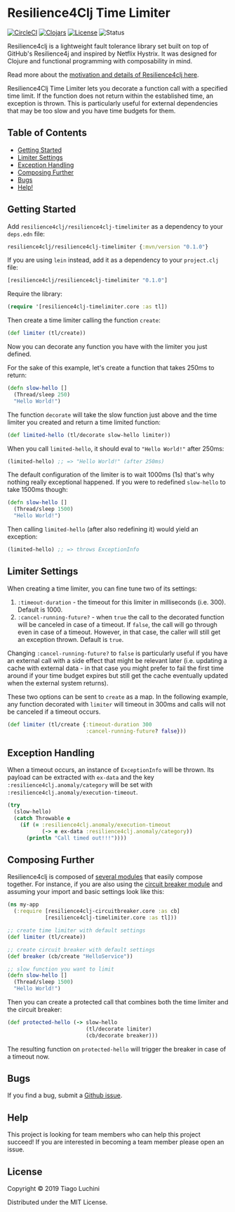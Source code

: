 [about]: https://github.com/luchiniatwork/resilience4clj-circuitbreaker/blob/master/docs/ABOUT.md
[breaker]: https://github.com/luchiniatwork/resilience4clj-circuitbreaker/
[circleci-badge]: https://circleci.com/gh/luchiniatwork/resilience4clj-timelimiter.svg?style=shield&circle-token=416058ed576b28e43f7ac5e0e055cf483cc0f9e0
[circleci]: https://circleci.com/gh/luchiniatwork/resilience4clj-timelimiter
[clojars-badge]: https://img.shields.io/clojars/v/resilience4clj/resilience4clj-timelimiter.svg
[clojars]: http://clojars.org/resilience4clj/resilience4clj-timelimiter
[github-issues]: https://github.com/luchiniatwork/resilience4clj-timelimiter/issues
[license-badge]: https://img.shields.io/badge/license-MIT-blue.svg
[license]: ./LICENSE
[status-badge]: https://img.shields.io/badge/project%20status-alpha-brightgreen.svg

# Resilience4Clj Time Limiter

[![CircleCI][circleci-badge]][circleci]
[![Clojars][clojars-badge]][clojars]
[![License][license-badge]][license]
![Status][status-badge]

Resilience4clj is a lightweight fault tolerance library set built on
top of GitHub's Resilience4j and inspired by Netflix Hystrix. It was
designed for Clojure and functional programming with composability in
mind.

Read more about the [motivation and details of Resilience4clj
here][about].

Resilience4Clj Time Limiter lets you decorate a function call with a
specified time limit. If the function does not return within the
established time, an exception is thrown. This is particularly useful
for external dependencies that may be too slow and you have time
budgets for them.

## Table of Contents

* [Getting Started](#getting-started)
* [Limiter Settings](#limiter-settings)
* [Exception Handling](#exception-handling)
* [Composing Further](#composing-further)
* [Bugs](#bugs)
* [Help!](#help)

## Getting Started

Add `resilience4clj/resilience4clj-timelimiter` as a dependency to
your `deps.edn` file:

``` clojure
resilience4clj/resilience4clj-timelimiter {:mvn/version "0.1.0"}
```

If you are using `lein` instead, add it as a dependency to your
`project.clj` file:

``` clojure
[resilience4clj/resilience4clj-timelimiter "0.1.0"]
```

Require the library:

``` clojure
(require '[resilience4clj-timelimiter.core :as tl])
```

Then create a time limiter calling the function `create`:

``` clojure
(def limiter (tl/create))
```

Now you can decorate any function you have with the limiter you just
defined.

For the sake of this example, let's create a function that takes 250ms
to return:

``` clojure
(defn slow-hello []
  (Thread/sleep 250)
  "Hello World!")
```

The function `decorate` will take the slow function just above and the
time limiter you created and return a time limited function:

``` clojure
(def limited-hello (tl/decorate slow-hello limiter))
```

When you call `limited-hello`, it should eval to `"Hello World!"`
after 250ms:

``` clojure
(limited-hello) ;; => "Hello World!" (after 250ms)
```

The default configuration of the limiter is to wait 1000ms (1s) that's
why nothing really exceptional happened. If you were to redefined
`slow-hello` to take 1500ms though:

``` clojure
(defn slow-hello []
  (Thread/sleep 1500)
  "Hello World!")
```

Then calling `limited-hello` (after also redefining it) would yield an
exception:

``` clojure
(limited-hello) ;; => throws ExceptionInfo
```

## Limiter Settings

When creating a time limiter, you can fine tune two of its settings:

1. `:timeout-duration` - the timeout for this limiter in milliseconds
   (i.e. 300). Default is 1000.
2. `:cancel-running-future?` - when `true` the call to the decorated
   function will be canceled in case of a timeout. If `false`, the
   call will go through even in case of a timeout. However, in that
   case, the caller will still get an exception thrown. Default is
   `true`.
   
Changing `:cancel-running-future?` to `false` is particularly useful
if you have an external call with a side effect that might be relevant
later (i.e. updating a cache with external data - in that case you
might prefer to fail the first time around if your time budget expires
but still get the cache eventually updated when the external system
returns).

These two options can be sent to `create` as a map. In the following
example, any function decorated with `limiter` will timeout in 300ms
and calls will not be canceled if a timeout occurs.

``` clojure
(def limiter (tl/create {:timeout-duration 300
                         :cancel-running-future? false}))
```

## Exception Handling

When a timeout occurs, an instance of `ExceptionInfo` will be
thrown. Its payload can be extracted with `ex-data` and the key
`:resilience4clj.anomaly/category` will be set with
`:resilience4clj.anomaly/execution-timeout`.

``` clojure
(try
  (slow-hello)
  (catch Throwable e
    (if (= :resilience4clj.anomaly/execution-timeout
           (-> e ex-data :resilience4clj.anomaly/category))
      (println "Call timed out!!!"))))
```

## Composing Further

Resilience4clj is composed of [several modules][about] that
easily compose together. For instance, if you are also using the
[circuit breaker module][breaker] and assuming your import and basic
settings look like this:

``` clojure
(ns my-app
  (:require [resilience4clj-circuitbreaker.core :as cb]
            [resilience4clj-timelimiter.core :as tl]))

;; create time limiter with default settings
(def limiter (tl/create))

;; create circuit breaker with default settings
(def breaker (cb/create "HelloService"))

;; slow function you want to limit
(defn slow-hello []
  (Thread/sleep 1500)
  "Hello World!")
```

Then you can create a protected call that combines both the time
limiter and the circuit breaker:

``` clojure
(def protected-hello (-> slow-hello
                         (tl/decorate limiter)
                         (cb/decorate breaker)))
```

The resulting function on `protected-hello` will trigger the breaker
in case of a timeout now.

## Bugs

If you find a bug, submit a [Github issue][github-issues].

## Help

This project is looking for team members who can help this project
succeed!  If you are interested in becoming a team member please open
an issue.

## License

Copyright © 2019 Tiago Luchini

Distributed under the MIT License.
